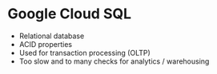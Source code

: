 # Google Cloud SQL

* Relational database
* ACID properties
* Used for transaction processing (OLTP)
* Too slow and to many checks for analytics / warehousing